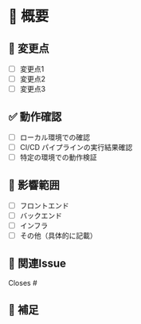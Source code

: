 # 📝 概要

<!-- 変更内容や目的を簡潔に記述してください -->

## 🔄 変更点

<!-- どのような変更を加えたのかを箇条書きで記載してください -->

- [ ] 変更点1
- [ ] 変更点2
- [ ] 変更点3

## ✅ 動作確認

<!-- 動作確認の方法や結果を記述してください。画面の変更を行った場合、スクリーンショットを添付してください。 -->

- [ ] ローカル環境での確認
- [ ] CI/CD パイプラインの実行結果確認
- [ ] 特定の環境での動作検証

## 📌 影響範囲

<!-- 影響を受ける機能やシステムを記載してください -->

- [ ] フロントエンド
- [ ] バックエンド
- [ ] インフラ
- [ ] その他（具体的に記載）

## 🔗 関連Issue

<!-- 関連するIssueがあれば記載してください -->

Closes #

## 💬 補足

<!-- 追加で伝えたいことがあれば記載してください -->
